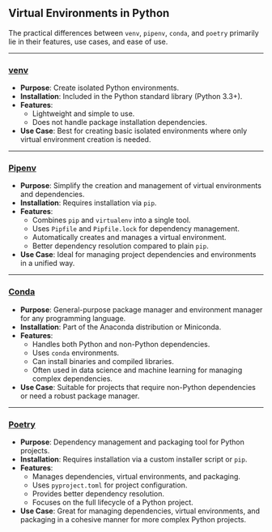 ## Virtual Environments in Python

The practical differences between `venv`, `pipenv`, `conda`, and `poetry` primarily lie in their features, use cases, and ease of use.

---

### [venv](https://docs.python.org/3/library/venv.html)
- **Purpose**: Create isolated Python environments.
- **Installation**: Included in the Python standard library (Python 3.3+).
- **Features**:
  - Lightweight and simple to use.
  - Does not handle package installation dependencies.
- **Use Case**: Best for creating basic isolated environments where only virtual environment creation is needed.

---

### [Pipenv](https://pipenv.pypa.io/)
- **Purpose**: Simplify the creation and management of virtual environments and dependencies.
- **Installation**: Requires installation via `pip`.
- **Features**:
  - Combines `pip` and `virtualenv` into a single tool.
  - Uses `Pipfile` and `Pipfile.lock` for dependency management.
  - Automatically creates and manages a virtual environment.
  - Better dependency resolution compared to plain `pip`.
- **Use Case**: Ideal for managing project dependencies and environments in a unified way.

---

### [Conda](https://conda.io/)
- **Purpose**: General-purpose package manager and environment manager for any programming language.
- **Installation**: Part of the Anaconda distribution or Miniconda.
- **Features**:
  - Handles both Python and non-Python dependencies.
  - Uses `conda` environments.
  - Can install binaries and compiled libraries.
  - Often used in data science and machine learning for managing complex dependencies.
- **Use Case**: Suitable for projects that require non-Python dependencies or need a robust package manager.

---

### [Poetry](https://python-poetry.org/)
- **Purpose**: Dependency management and packaging tool for Python projects.
- **Installation**: Requires installation via a custom installer script or `pip`.
- **Features**:
  - Manages dependencies, virtual environments, and packaging.
  - Uses `pyproject.toml` for project configuration.
  - Provides better dependency resolution.
  - Focuses on the full lifecycle of a Python project.
- **Use Case**: Great for managing dependencies, virtual environments, and packaging in a cohesive manner for more complex Python projects.
